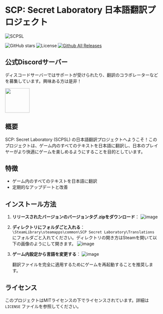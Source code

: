 # SCP: Secret Laboratory 日本語翻訳プロジェクト

![SCPSL](https://shared.akamai.steamstatic.com/store_item_assets/steam/apps/700330/capsule_616x353.jpg?t=1717344352)

![GitHub stars](https://img.shields.io/github/stars/hayabusa255/SCPSLTranslationJP) ![License](https://img.shields.io/github/license/hayabusa255/SCPSLTranslationJP)
[![Github All Releases](https://img.shields.io/github/downloads/hayabusa255/SCPSLTranslationJP/total.svg)]()

## 公式Discordサーバー

ディスコードサーバーではサポートが受けられたり、翻訳のコラボレーターなどを募集しています。興味ある方は是非！

  <a href="https://discord.gg/NNcHeyQNSf"><img src="https://us-tuna-sounds-images.voicemod.net/2634755f-8d80-4c70-80d3-b9d258d09843-1687074955383.png" width="80px;" /></a>

## 概要
SCP: Secret Laboratory (SCPSL) の日本語翻訳プロジェクトへようこそ！このプロジェクトは、ゲーム内のすべてのテキストを日本語に翻訳し、日本のプレイヤーがより快適にゲームを楽しめるようにすることを目的としています。

## 特徴
- ゲーム内のすべてのテキストを日本語に翻訳
- 定期的なアップデートと改善

## インストール方法
1. **リリースされたバージョンのバージョンタグ.zipをダウンロード**：
      ![image](https://github.com/hayabusa255/SCPSLTranslationJP/assets/140249828/47f1eb3f-0004-4834-801a-248fd2f8a4d0)
2. **ディレクトリにフォルダごと入れる**：
    `\SteamLibrary\steamapps\common\SCP Secret Laboratory\Translations` にフォルダごと入れてください。ディレクトリの開き方はSteamを開いて以下の画像のようにして開きます。
    ![image](https://github.com/hayabusa255/SCPSLTranslationJP/assets/140249828/b7a3309b-cee3-44ac-92be-e97165cda390)

3. **ゲーム内設定から言語を変更する**：
    ![image](https://github.com/hayabusa255/SCPSLTranslationJP/assets/140249828/5f85438c-641a-4fcc-8641-d13ed887ee12)
    
    翻訳ファイルを完全に適用するためにゲームを再起動することを推奨します。

## ライセンス
このプロジェクトはMITライセンスの下でライセンスされています。詳細は `LICENSE` ファイルを参照してください。
